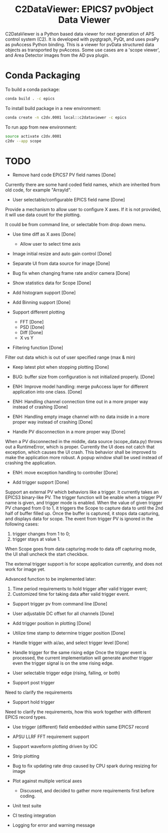 
<p align="center">
  <h1 align="center">C2DataViewer: EPICS7 pvObject Data Viewer</h1>
</p>

C2DataViewer is a Python based data viewer for next generation of APS control system (C2).
It is developed with pyqtgraph, PyQt, and uses pvaPy as pvAccess Python binding.
This is a viewer for pvData structured data objects as transported by pvAccess. Some use cases are a 'scope viewer',
and Area Detector images from the AD pva plugin.

# Conda Packaging

To build a conda package:
```bash
conda build . -c epics
```

To install build package in a new environment:
```bash
conda create -n c2dv.0001 local::c2dataviewer -c epics
```

To run app from new environment:
```bash
source activate c2dv.0001
c2dv --app scope
```

# TODO
* Remove hard code EPICS7 PV field names [Done]

Currently there are some hard coded field names, which are inherited from old code, for example "ArrayId".

* User selectable/configurable EPICS field name [Done]

Provide a mechanism to allow user to configure X axes. If it is not provided, it will use data count for the plotting.

It could be from command line, or selectable from drop down menu.

* Use time diff as X axes [Done]
    * Allow user to select time axis

* Image initial resize and auto gain control [Done]

* Separate UI from data source for image [Done]

* Bug fix when changing frame rate and/or camera [Done]

* Show statistics data for Scope [Done]

* Add histogram support [Done]

* Add Binning support [Done]

* Support different plotting 
    * FFT [Done]
    * PSD [Done]
    * Diff [Done]
    * X vs Y

* Filtering function [Done]

Filter out data which is out of user specified range (max & min)

* Keep latest plot when stopping plotting [Done]

* BUG: buffer size from configuration is not initialized properly. [Done]

* ENH: Improve model handling: merge pvAccess layer for different application into one class. [Done]

* ENH: Handling channel connection time out in a more proper way instead of crashing [Done]

* ENH: Handling empty image channel with no data inside in a more proper way instead of crashing [Done] 

* Handle PV disconnection in a more proper way [Done]

When a PV disconnected in the middle, data source (scope_data.py) throws out a RuntimeError, which is proper.
Currently the UI does not catch that exception, which causes the UI crash.
This behavior shall be improved to make the application more robust.
A popup window shall be used instead of crashing the application. 

* ENH: move exception handling to controller [Done]

* Add trigger support [Done]

Support an external PV which behaviors like a trigger. It currently takes an EPICS3 binary-like PV.
The trigger function will be enable when a trigger PV name is given, and trigger mode is enabled.
When the value of given trigger PV changed from 0 to 1, it triggers the Scope to capture data to until 
the 2nd half of buffer filled up. Once the buffer is captured, it stops data capturing, and displays data for scope. 
The event from trigger PV is ignored in the following cases: 
1) trigger changes from 1 to 0; 
2) trigger stays at value 1.

When Scope goes from data capturing mode to data off capturing mode, the UI shall uncheck the start checkbox. 

The external trigger support is for scope application currently, and does not work for image yet. 

Advanced function to be implemented later:
1) Time period requirements to hold trigger after valid trigger event;
2) Customized time for taking data after valid trigger event.

* Support trigger pv from command line [Done]

* User adjustable DC offset for all channels [Done] 

* Add trigger position in plotting [Done]

* Utilize time stamp to determine trigger position [Done]

* Handle trigger with ai/ao, and select trigger level [Done]

* Handle trigger for the same rising edge
Once the trigger event is processed, the current implementation will generate another trigger even the trigger signal 
is on the sme rising edge.

* User selectable trigger edge (rising, falling, or both)

* Support post trigger 

Need to clarify the requirements

* Support hold trigger

Need to clarify the requirements, how this work together with different EPICS record types.

* Use trigger (different) field embedded within same EPICS7 record

* APSU LLRF FFT requirement support

* Support waveform plotting driven by IOC

* Strip plotting

* Bug to fix updating rate drop caused by CPU spark during resizing for image

* Plot against multiple vertical axes
    * Discussed, and decided to gather more requirements first before coding.

* Unit test suite

* CI testing integration

* Logging for error and warning message
